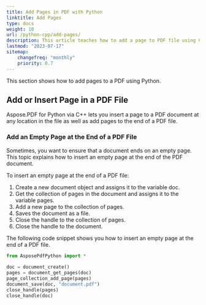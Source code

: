 ```yaml
---
title: Add Pages in PDF with Python
linktitle: Add Pages
type: docs
weight: 10
url: /python-cpp/add-pages/
description: This article teaches how to add a page to PDF file using C++
lastmod: "2023-07-17"
sitemap:
    changefreq: "monthly"
    priority: 0.7
---
```


This section shows how to add pages to a PDF using Python.

## Add or Insert Page in a PDF File

Aspose.PDF for Python via C++ lets you insert a page to a PDF document at any location in the file as well as add pages to the end of a PDF file.

### Add an Empty Page at the End of a PDF File

Sometimes, you want to ensure that a document ends on an empty page. This topic explains how to insert an empty page at the end of the PDF document.

To insert an empty page at the end of a PDF file:

1. Create a new document object and assigns it to the variable doc.
1. Get the collection of pages in the document and assigns it to the variable pages.
1. Add a new page to the collection of pages.
1. Saves the document as a file.
1. Close the handle to the collection of pages.
1. Close the handle to the document.

The following code snippet shows you how to insert an empty page at the end of a PDF file.

```python
from AsposePdfPython import *
 
doc = document_create()
pages = document_get_pages(doc)
page_collection_add_page(pages)
document_save(doc, "document.pdf")
close_handle(pages)
close_handle(doc)
```
